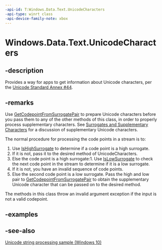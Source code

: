 ```yaml
---
-api-id: T:Windows.Data.Text.UnicodeCharacters
-api-type: winrt class
-api-device-family-note: xbox
---
```


<!-- Class syntax.
public class UnicodeCharacters 
-->

# Windows.Data.Text.UnicodeCharacters

## -description

Provides a way for apps to get information about Unicode characters, per the [Unicode Standard Annex #44](http://www.unicode.org/reports/tr44/#White_Space).

## -remarks

Use [GetCodepointFromSurrogatePair](unicodecharacters_getcodepointfromsurrogatepair_1886831018.md) to prepare Unicode characters before you pass them to any of the other methods of this class, in order to properly process supplementary characters. See [Surrogates and Supplementary Characters](https://docs.microsoft.com/windows/desktop/Intl/surrogates-and-supplementary-characters) for a discussion of supplementary Unicode characters.

The normal procedure for processing the code points in a stream is to:

1. Use [IsHighSurrogate](unicodecharacters_ishighsurrogate_1444937275.md) to determine if a code point is a high surrogate.
1. If it is not, pass it to the desired method of UnicodeCharacters.
1. Else the code point is a high surrogate:1. Use [IsLowSurrogate](unicodecharacters_islowsurrogate_645121110.md) to check the next code point in the stream to determine if it is a low surrogate.
1. If it is not, you have an invalid sequence of code points.
1. Else the second code point is a low surrogate. Pass the high and low pair to [GetCodepointFromSurrogatePair](unicodecharacters_getcodepointfromsurrogatepair_1886831018.md) to obtain the supplementary Unicode character that can be passed on to the desired method.

The methods in this class throw an invalid argument exception if the input is not a valid codepoint.

## -examples

## -see-also

[Unicode string processing sample (Windows 10)](https://github.com/Microsoft/Windows-universal-samples/tree/master/Samples/Unicode)
